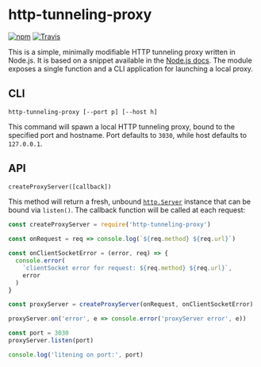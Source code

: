 # http-tunneling-proxy

[![npm](https://img.shields.io/npm/v/http-tunneling-proxy.svg)](https://www.npmjs.com/package/http-tunneling-proxy)
[![Travis](https://travis-ci.org/fallafeljan/http-tunneling-proxy.svg)]()

This is a simple, minimally modifiable HTTP tunneling proxy written in Node.js. It is based on a snippet available in the
[Node.js docs](https://nodejs.org/api/http.html#http_event_connect). The module 
exposes a single function and a CLI application for launching a local proxy.

## CLI

`http-tunneling-proxy [--port p] [--host h]`

This command will spawn a local HTTP tunneling proxy, bound to the specified
port and hostname. Port defaults to `3030`, while host defaults to `127.0.0.1`.

## API 

`createProxyServer([callback])`

This method will return a fresh, unbound 
[`http.Server`](https://nodejs.org/api/http.html#http_class_http_server)
instance that can be bound via `listen()`. The callback function
will be called at each request:

```js
const createProxyServer = require('http-tunneling-proxy')
 
const onRequest = req => console.log(`${req.method} ${req.url}`)

const onClientSocketError = (error, req) => {
  console.error(
    `clientSocket error for request: ${req.method} ${req.url}`, 
    error
  )
}

const proxyServer = createProxyServer(onRequest, onClientSocketError)

proxyServer.on('error', e => console.error('proxyServer error', e))

const port = 3030
proxyServer.listen(port)

console.log('litening on port:', port)

```
